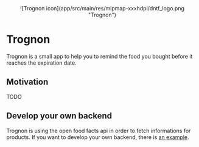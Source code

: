 <center>![Trognon icon](app/src/main/res/mipmap-xxxhdpi/dntf_logo.png "Trognon")</center>

# Trognon
Trognon is a small app to help you to remind the food you bought before it reaches the expiration date.

## Motivation
TODO

## Develop your own backend
Trognon is using the open food facts api in order to fetch informations for products.
If you want to develop your own backend, there is [an example](backend/).
